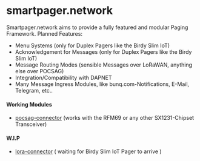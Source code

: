 # smartpager.network

Smartpager.network aims to provide a fully featured and modular Paging Framework.
Planned Features:
- Menu Systems (only for Duplex Pagers like the Birdy Slim IoT)
- Acknowledgement for Messages (only for Duplex Pagers like the Birdy Slim IoT)
- Message Routing Modes (sensible Messages over LoRaWAN, anything else over POCSAG)
- Integration/Compatibility with DAPNET
- Many Message Ingress Modules, like bunq.com-Notifications, E-Mail, Telegram, etc..

#### Working Modules
- [pocsag-connector](https://github.com/smartpager-network/pocsag-connector) (works with the RFM69 or any other SX1231-Chipset Transceiver)

#### W.I.P
- [lora-connector](https://github.com/smartpager-network/lora-connector) ( waiting for Birdy Slim IoT Pager to arrive )
